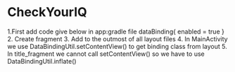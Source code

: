 # CheckYourIQ
1.First add code give below in app:gradle file
  dataBinding{
    enabled = true
    }
2. Create fragment
3. Add <layout></layout>to the outmost of all layout files 
4. In MainActivity we use DataBindingUtil.setContentView() to get binding class from layout
5. In title_fragment we cannot call setContentView() so we have to use DataBindingUtil.inflate()
